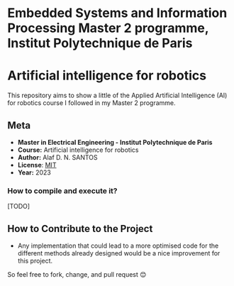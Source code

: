 # Embedded Systems and Information Processing Master 2 programme, Institut Polytechnique de Paris
# Artificial intelligence for robotics

This repository aims to show a little of the Applied Artificial Intelligence (AI) for robotics course I followed in my Master 2 programme.

## Meta
 * **Master in Electrical Engineering - Institut Polytechnique de Paris**
 * **Course:** Artificial intelligence for robotics
 * **Author:** Alaf D. N. SANTOS
 * **License**: [MIT](LICENSE)
 * **Year:** 2023

### How to compile and execute it?
[TODO]

## How to Contribute to the Project
- Any implementation that could lead to a more optimised code for the different methods already designed would be a nice improvement for this project. 

So feel free to fork, change, and pull request 😊
